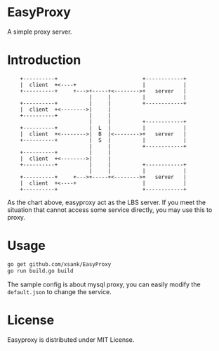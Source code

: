 # EasyProxy
A simple proxy server.


# Introduction
```
    +----------+                           +------------+
    |  client  +<----+                     |            |
    +----------+     +--->+-----+<-------->+   server   |
                          |     |          |            |
    +----------+          |     |          +------------+
    |  client  +<-------->|     |
    +----------+          |     |
                          |     |          +------------+
    +----------+          |  L  |          |            |
    |  client  +<-------->|  B  |<-------->+   server   |
    +----------+          |  S  |          |            |
                          |     |          +------------+
    +----------+          |     |
    |  client  +<-------->|     |
    +----------+          |     |          +------------+
                          |     |          |            |
    +----------+     +--->+-----+<-------->+   server   |
    |  client  +<----+                     |            |
    +----------+                           +------------+            
```  
As the chart above, easyproxy act as the LBS server. If you meet the situation that cannot access some
service directly, you may use this to proxy.  

# Usage

```bash
go get github.com/xsank/EasyProxy
go run build.go build
```
The sample config is about mysql proxy, you can easily modify the `default.json` to change the service.


# License
Easyproxy is distributed under MIT License.
